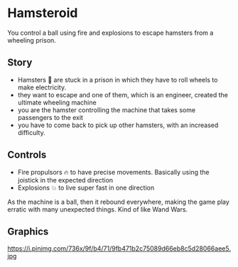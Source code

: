 # Hamsteroid

You control a ball using fire and explosions to escape hamsters from a wheeling prison.

## Story

- Hamsters 🐹 are stuck in a prison in which they have to roll wheels to make electricity.
- they want to escape and one of them, which is an engineer, created the ultimate wheeling machine
- you are the hamster controlling the machine that takes some passengers to the exit
- you have to come back to pick up other hamsters, with an increased difficulty.

## Controls

- Fire propulsors 🔥 to have precise movements. Basically using the joistick in the expected direction
- Explosions 💥 to live super fast in one direction

As the machine is a ball, then it rebound everywhere, making the game play erratic with many unexpected things. Kind of like Wand Wars.

## Graphics

https://i.pinimg.com/736x/9f/b4/71/9fb471b2c75089d66eb8c5d28066aee5.jpg
